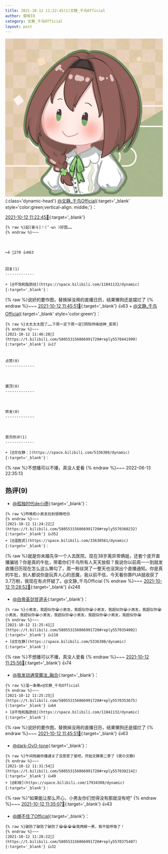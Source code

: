 ```yaml
---
title: 2021-10-12 11:22:45(1)文静_千鸟Official
author: 御坂IO
category: 文静_千鸟Official
layout: post
---
```


![img](/images/ac7482ed1b9a7f203dc68c0c4a77c488a27b108a.jpg){:class='dynamic-head'}
[@文静_千鸟Official](https://space.bilibili.com/667526012/dynamic){:target='_blank' style='color:green;vertical-align: middle;'}：

[2021-10-12 11:22:45🔗](https://t.bilibili.com/580553156066991720){:target='_blank'}

~~~
{% raw %}起[奋斗]！(‘-ωก̀ )好困…… 
{% endraw %}~~~



↪️4 💬270 👍663


回复(1)
-------------

+ [@不饱和脂肪烃](https://space.bilibili.com/11841132/dynamic){:target='_blank'}：
~~~
{% raw %}说好的要作图，替换掉没用的直播日历，结果懒狗还是摆烂了
{% endraw %}~~~
[2021-10-12 11:45:51🔗](https://t.bilibili.com/580553156066991720#reply5570434414){:target='_blank'} 👍63
    + [@文静_千鸟Official](https://space.bilibili.com/667526012/dynamic){:target='_blank' style='color:green'}：
~~~
{% raw %}太太太太困了……下周一定下周一定[阴阳师缘结神_菜哭]
{% endraw %}~~~
[2021-10-12 11:46:20🔗](https://t.bilibili.com/580553156066991720#reply5570441999){:target='_blank'} 👍17


点赞(0)
-------------



置顶(0)
-------------



转发(0)
-------------



首页热评(1)
-------------

+ [@文在静：](https://space.bilibili.com/5336308/dynamic){:target='_blank'}：
~~~
{% raw %}不想播可以不播，真没人爱看
{% endraw %}~~~
2022-06-13 22:35:13


热评(9)
-------------

+ [@孤独时代de小德](https://space.bilibili.com/35975883/dynamic){:target='_blank'}：
~~~
{% raw %}昨晚和小男友玩到很晚吧😢
{% endraw %}~~~
[2021-10-12 11:24:22🔗](https://t.bilibili.com/580553156066991720#reply5570360232){:target='_blank'} 👍352
+ [@温胜武](https://space.bilibili.com/33630561/dynamic){:target='_blank'}：
~~~
{% raw %}就是你未婚先孕一个人去医院，现在38岁离异带俩娃，还套个皮开直播骗钱？你是真的牛批，带着你们千鸟所有人天天放假？我说你以前周一一到就发直播日历现在怎么这么懒勾了，周一粉丝哭了一整天也没哭出个直播通知。你是真的牛批，别人都说你是玩弄人心的恶魔，我以前不信，今天看你靠PUA就收获了3.7万粉，我现在有点怀疑了。@文静_千鸟Official
{% endraw %}~~~
[2021-10-12 11:28:52🔗](https://t.bilibili.com/580553156066991720#reply5570371277){:target='_blank'} 👍248
+ [@白帝圣剑甘道夫](https://space.bilibili.com/370160494/dynamic){:target='_blank'}：
~~~
{% raw %}小男友，我超似你😭小男友，我超似你😭小男友，我超似你😭小男友，我超似你😭小男友，我超似你😭小男友，我超似你😭小男友，我超似你😭小男友，我超似你😭
{% endraw %}~~~
[2021-10-12 11:25:41🔗](https://t.bilibili.com/580553156066991720#reply5570354002){:target='_blank'} 👍118
+ [@文在静](https://space.bilibili.com/5336308/dynamic){:target='_blank'}：
~~~
{% raw %}不想播可以不播，真没人爱看
{% endraw %}~~~
[2021-10-12 11:25:56🔗](https://t.bilibili.com/580553156066991720#reply5570354334){:target='_blank'} 👍74
+ [@我发动通常魔法_融合](https://space.bilibili.com/218908601/dynamic){:target='_blank'}：
~~~
{% raw %}溜一条懒✔️@文静_千鸟Official
{% endraw %}~~~
[2021-10-12 11:25:25🔗](https://t.bilibili.com/580553156066991720#reply5570353675){:target='_blank'} 👍64
+ [@不饱和脂肪烃](https://space.bilibili.com/11841132/dynamic){:target='_blank'}：
~~~
{% raw %}说好的要作图，替换掉没用的直播日历，结果懒狗还是摆烂了
{% endraw %}~~~
[2021-10-12 11:45:51🔗](https://t.bilibili.com/580553156066991720#reply5570434414){:target='_blank'} 👍63
+ [@dark-OvO-tone](https://space.bilibili.com/1453182651/dynamic){:target='_blank'}：
~~~
{% raw %}午间档被你播通关了没意思了是吧，开始文静第二季了《夜の文静》
{% endraw %}~~~
[2021-10-12 11:31:54🔗](https://t.bilibili.com/580553156066991720#reply5570382142){:target='_blank'} 👍49
+ [@彩桉](https://space.bilibili.com/17934308/dynamic){:target='_blank'}：
~~~
{% raw %}“如果能让那么开心，小男友你们觉得没有那就没有吧”
{% endraw %}~~~
[2021-10-12 11:35:07🔗](https://t.bilibili.com/580553156066991720#reply5570396356){:target='_blank'} 👍43
+ [@绷不住了Official](https://space.bilibili.com/26594313/dynamic){:target='_blank'}：
~~~
{% raw %}破防了破防了破防了😭😭😭😭我两眼一黑，我不能呼吸了！
{% endraw %}~~~
[2021-10-12 11:28:22🔗](https://t.bilibili.com/580553156066991720#reply5570375407){:target='_blank'} 👍32



